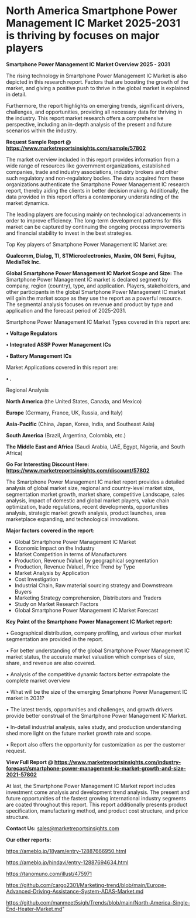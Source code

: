 # North America Smartphone Power Management IC Market 2025-2031 is thriving by focuses on major players

<Strong> Smartphone Power Management IC Market Overview 2025 - 2031</strong>

The rising technology in Smartphone Power Management IC Market is also depicted in this research report. Factors that are boosting the growth of the market, and giving a positive push to thrive in the global market is explained in detail.

Furthermore, the report highlights on emerging trends, significant drivers, challenges, and opportunities, providing all necessary data for thriving in the industry. This report market research offers a comprehensive perspective, including an in-depth analysis of the present and future scenarios within the industry.

<strong>Request Sample Report @ <a href=https://www.marketreportsinsights.com/sample/57802>https://www.marketreportsinsights.com/sample/57802</a></strong>

The market overview included in this report provides information from a wide range of resources like government organizations, established companies, trade and industry associations, industry brokers and other such regulatory and non-regulatory bodies. The data acquired from these organizations authenticate the Smartphone Power Management IC research report, thereby aiding the clients in better decision making. Additionally, the data provided in this report offers a contemporary understanding of the market dynamics.

The leading players are focusing mainly on technological advancements in order to improve efficiency. The long-term development patterns for this market can be captured by continuing the ongoing process improvements and financial stability to invest in the best strategies.

Top Key players of Smartphone Power Management IC Market are:

<strong>Qualcomm, Dialog, TI, STMicroelectronics, Maxim, ON Semi, Fujitsu, MediaTek Inc.</strong>

<strong><b>Global Smartphone Power Management IC Market Scope and Size:</b></strong>
The Smartphone Power Management IC market is declared segment by company, region (country), type, and application. Players, stakeholders, and other participants in the global Smartphone Power Management IC market will gain the market scope as they use the report as a powerful resource. The segmental analysis focuses on revenue and product by type and application and the forecast period of 2025-2031.

Smartphone Power Management IC Market Types covered in this report are:

<strong>• Voltage Regulators

• Integrated ASSP Power Management ICs

• Battery Management ICs</strong>

Market Applications covered in this report are:

<strong>• .</strong> 

Regional Analysis

<strong>North America</strong> (the United States, Canada, and Mexico)

<strong>Europe</strong> (Germany, France, UK, Russia, and Italy)

<strong>Asia-Pacific</strong> (China, Japan, Korea, India, and Southeast Asia)

<strong>South America</strong> (Brazil, Argentina, Colombia, etc.)

<strong>The Middle East and Africa</strong> (Saudi Arabia, UAE, Egypt, Nigeria, and South Africa)

<strong>Go For Interesting Discount Here: <a href=https://www.marketreportsinsights.com/discount/57802>https://www.marketreportsinsights.com/discount/57802</a></strong>

The Smartphone Power Management IC market report provides a detailed analysis of global market size, regional and country-level market size, segmentation market growth, market share, competitive Landscape, sales analysis, impact of domestic and global market players, value chain optimization, trade regulations, recent developments, opportunities analysis, strategic market growth analysis, product launches, area marketplace expanding, and technological innovations.

<strong><b>Major factors covered in the report:</b></strong>
<ul>
  <li>Global Smartphone Power Management IC Market </li>
  <li>Economic Impact on the Industry</li>
  <li>Market Competition in terms of Manufacturers</li>
  <li>Production, Revenue (Value) by geographical segmentation</li>
  <li>Production, Revenue (Value), Price Trend by Type</li>
  <li>Market Analysis by Application</li>
  <li>Cost Investigation</li>
  <li>Industrial Chain, Raw material sourcing strategy and Downstream Buyers</li>
  <li>Marketing Strategy comprehension, Distributors and Traders</li>
  <li>Study on Market Research Factors</li>
  <li>Global Smartphone Power Management IC Market Forecast</li>
</ul>

<strong><b>Key Point of the Smartphone Power Management IC Market report:</b></strong>

• Geographical distribution, company profiling, and various other market segmentation are provided in the report.

• For better understanding of the global Smartphone Power Management IC market status, the accurate market valuation which comprises of size, share, and revenue are also covered.

• Analysis of the competitive dynamic factors better extrapolate the complete market overview

• What will be the size of the emerging Smartphone Power Management IC market in 2031?

• The latest trends, opportunities and challenges, and growth drivers provide better construal of the Smartphone Power Management IC Market.

• In-detail industrial analysis, sales study, and production understanding shed more light on the future market growth rate and scope.

• Report also offers the opportunity for customization as per the customer request.

<strong><b>View Full Report @ <a href=https://www.marketreportsinsights.com/industry-forecast/smartphone-power-management-ic-market-growth-and-size-2021-57802>https://www.marketreportsinsights.com/industry-forecast/smartphone-power-management-ic-market-growth-and-size-2021-57802</a></b></strong>


At last, the Smartphone Power Management IC Market report includes investment come analysis and development trend analysis. The present and future opportunities of the fastest growing international industry segments are coated throughout this report. This report additionally presents product specification, manufacturing method, and product cost structure, and price structure.

<strong>Contact Us:</strong>
sales@marketreportsinsights.com

<strong>Our other reports:</strong>

<a href=https://ameblo.jp/18yam/entry-12887666950.html>https://ameblo.jp/18yam/entry-12887666950.html</a>

<a href=https://ameblo.jp/hindavi/entry-12887694634.html>https://ameblo.jp/hindavi/entry-12887694634.html</a>

<a href=https://tanomuno.com/illust/475971>https://tanomuno.com/illust/475971</a>

<a href=https://github.com/cargo2301/Marketing-trend/blob/main/Europe-Advanced-Driving-Assistance-System-ADAS-Market.md>https://github.com/cargo2301/Marketing-trend/blob/main/Europe-Advanced-Driving-Assistance-System-ADAS-Market.md</a>

<a href=https://github.com/manmeet5sigh/Trends/blob/main/North-America-Single-End-Heater-Market.md>https://github.com/manmeet5sigh/Trends/blob/main/North-America-Single-End-Heater-Market.md</a>"
